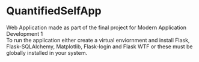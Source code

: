 # QuantifiedSelfApp
Web Application made as part of the final project for Modern Application Development 1
<br/>
To run the application either create a virtual enviornment and install Flask, Flask-SQLAlchemy, Matplotlib, Flask-login and Flask WTF or these must be globally installed in your system.
